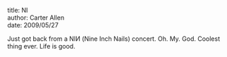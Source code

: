 title: NI  
author: Carter Allen  
date: 2009/05/27  

Just got back from a NIИ (Nine Inch Nails) concert. Oh. My. God. Coolest thing ever. Life is good.